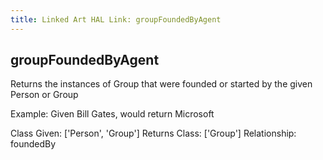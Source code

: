 ```yaml
---
title: Linked Art HAL Link: groupFoundedByAgent
---
```


## groupFoundedByAgent

Returns the instances of Group that were founded or started by the given Person or Group

Example: Given Bill Gates, would return Microsoft

Class Given: ['Person', 'Group']
Returns Class: ['Group']
Relationship: foundedBy
